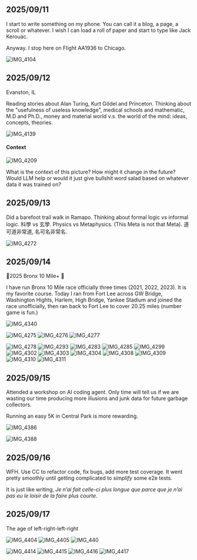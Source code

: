## 2025/09/11

I start to write something on my phone. You can call it a blog, a page, a scroll or whatever. I wish I can load a roll of paper and start to type like Jack Kerouac. 

Anyway. I stop here on Flight AA1936 to Chicago.

![IMG_4104](https://github.com/user-attachments/assets/024e4c11-3247-4f95-9eb1-f51744d99809)

## 2025/09/12
Evanston, IL

Reading stories about Alan Turing, Kurt Gödel and Princeton. Thinking about the "usefulness of useless knowledge", medical schools and mathematic, M.D and Ph.D., money and material world v.s. the world of the mind: ideas, concepts, theories.

![IMG_4139](https://github.com/user-attachments/assets/376eb143-e34a-41d4-b09b-a689b8331c81)

#### Context

![IMG_4209](https://github.com/user-attachments/assets/567503cb-e714-4bb1-9141-68d43692c36c)

What is the context of this picture? How might it change in the future?
Would LLM help or would it just give bullshit word salad based on whatever data it was trained on?

## 2025/09/13

Did a barefoot trail walk in Ramapo. Thinking about formal logic vs informal logic. 科學 vs 玄學. Physics vs Metaphysics. (This Meta is not that Meta). 道可道非常道, 名可名非常名. 

![IMG_4272](https://github.com/user-attachments/assets/51ecdca2-1ae4-48a8-ab3a-c04bf0ff003a)

## 2025/09/14

🦶2025 Bronx 10 Mile+ 🦶

I have run Bronx 10 Mile race officially three times (2021, 2022, 2023). It is my favorite course. Today I ran from Fort Lee across GW Bridge, Washington Hights, Harlem, High Bridge, Yankee Stadium and joined the race unofficially, then ran back to Fort Lee to cover 20.25 miles (number game is fun.)

![IMG_4340](https://github.com/user-attachments/assets/0f4a81e2-3cdd-4a37-835f-70c8ce928523)

![IMG_4275](https://github.com/user-attachments/assets/dc822bee-a02e-4654-98ea-b40ea79021c7)
![IMG_4276](https://github.com/user-attachments/assets/5827b561-891c-4b21-b1f1-3845a5fc4fb5)
![IMG_4277](https://github.com/user-attachments/assets/3f10b9da-fae3-4e79-8af9-3167a5b32026)

![IMG_4278](https://github.com/user-attachments/assets/a8cb2af9-7936-40fa-918f-6e1c3efc554e)
![IMG_4293](https://github.com/user-attachments/assets/32115a03-480a-4a25-a462-5bb1da99e2de)
![IMG_4283](https://github.com/user-attachments/assets/78525e45-8670-4f2a-9fea-b690a2e3dce9)
![IMG_4285](https://github.com/user-attachments/assets/45f5f81c-96f7-49af-a019-7f2aa06e9eae)
![IMG_4299](https://github.com/user-attachments/assets/ba0aaae0-f690-4ce0-9c2c-897893c2d593)
![IMG_4302](https://github.com/user-attachments/assets/8adc30c3-ff83-4b54-b1b1-ec3ada4573c7)
![IMG_4303](https://github.com/user-attachments/assets/af9d2d77-0b9c-4522-bd93-7f30a1fb4ea9)
![IMG_4304](https://github.com/user-attachments/assets/abbe97b0-4987-432a-ad25-db8e0de7b4af)
![IMG_4308](https://github.com/user-attachments/assets/3d5c471e-f2cf-4646-823e-9d2c30d17ca2)
![IMG_4309](https://github.com/user-attachments/assets/e85a816c-b146-4376-bf4a-0753f36d4a2c)
![IMG_4310](https://github.com/user-attachments/assets/e91eaf46-a39a-440a-93a5-cb32d8a4c34a)
![IMG_4311](https://github.com/user-attachments/assets/93b9d017-03ab-4ba5-8f9d-33a929afb2dc)

## 2025/09/15

Attended a workshop on AI coding agent. Only time will tell us if we are wasting our time producing more illusions and junk data for future garbage collectors. 

Running an easy 5K in Central Park is more rewarding.

![IMG_4386](https://github.com/user-attachments/assets/62057f1d-cb24-4d95-b086-a3b75f68a97d)

![IMG_4388](https://github.com/user-attachments/assets/72c78ba9-887e-4aeb-89c0-222ac17ee3dd)

## 2025/09/16

WFH. Use CC to refactor code, fix bugs, add more test coverage. It went pretty smoothly until getting complicated to *simplify* some e2e tests.

It is just like writing, *Je n’ai fait celle-ci plus longue que parce que je n’ai pas eu le loisir de la faire plus courte.*

## 2025/09/17

The age of left-right-left-right

![IMG_4404](https://github.com/user-attachments/assets/754c0e8e-1423-496c-92c1-5f5e70086d0e)
![IMG_4405](https://github.com/user-attachments/assets/9ca81097-6b1b-4368-b64d-0c638e9e55be)
![IMG_440](https://github.com/user-attachments/assets/f94a378b-1784-45ed-bc52-44082784b075)

![IMG_4414](https://github.com/user-attachments/assets/795efc74-e264-4672-9998-bc003efed746)
![IMG_4415](https://github.com/user-attachments/assets/f830ff0e-6f3d-4d0d-9f91-85889bf92411)
![IMG_4416](https://github.com/user-attachments/assets/ac20180f-fcd9-44f2-91ba-18f2ca64bcd5)
![IMG_4417](https://github.com/user-attachments/assets/4ca0ba9c-4c34-4b92-bdec-ba282692e8e2)
